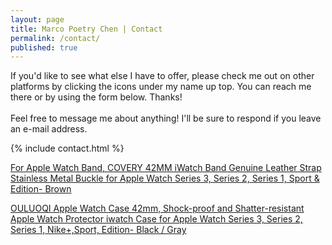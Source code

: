 ```yaml
---
layout: page
title: Marco Poetry Chen | Contact
permalink: /contact/
published: true
---
```


<div class="contact">
  <p>
    If you'd like to see what else I have to offer, please check me out on other platforms by clicking the icons under my name up top. You can reach me there or by using the form below. Thanks!
    <br>
    <br>
    Feel free to message me about anything! I'll be sure to respond if you leave an e-mail address.
  </p>
{% include contact.html %}
  
  <a target="_blank" href="https://www.amazon.com/gp/product/B07263LT39/ref=as_li_tl?ie=UTF8&camp=1789&creative=9325&creativeASIN=B07263LT39&linkCode=as2&tag=marcopchen-20&linkId=aa5f9cfa3c92eae8cd52ec55064b8bce">For Apple Watch Band, COVERY 42MM iWatch Band Genuine Leather Strap Stainless Metal Buckle for Apple Watch Series 3, Series 2, Series 1, Sport &amp; Edition- Brown</a><img src="//ir-na.amazon-adsystem.com/e/ir?t=marcopchen-20&l=am2&o=1&a=B07263LT39" width="1" height="1" border="0" alt="" style="border:none !important; margin:0px !important;" />
  
  <a target="_blank" href="https://www.amazon.com/gp/product/B06XYMNKHS/ref=as_li_tl?ie=UTF8&camp=1789&creative=9325&creativeASIN=B06XYMNKHS&linkCode=as2&tag=marcopchen-20&linkId=647570224485d5d28c89e3600e674a32">OULUOQI Apple Watch Case 42mm, Shock-proof and Shatter-resistant Apple Watch Protector iwatch Case for Apple Watch Series 3, Series 2, Series 1, Nike+,Sport, Edition- Black / Gray</a><img src="//ir-na.amazon-adsystem.com/e/ir?t=marcopchen-20&l=am2&o=1&a=B06XYMNKHS" width="1" height="1" border="0" alt="" style="border:none !important; margin:0px !important;" />
  
</div>

